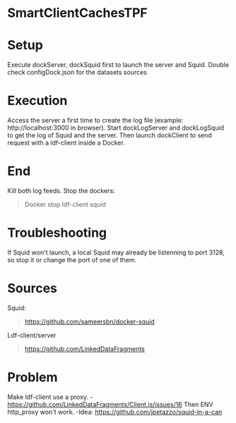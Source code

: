 # SmartClientCachesTPF

# Setup

Execute dockServer, dockSquid first to launch the server and Squid.
Double check configDock.json for the datasets sources

# Execution

Access the server a first time to create the log file (example: http://localhost:3000 in browser).
Start dockLogServer and dockLogSquid to get the log of Squid and the server.
Then launch dockClient to send request with a ldf-client inside a Docker.

# End

Kill both log feeds.
Stop the dockers:
> Docker stop ldf-client squid

# Troubleshooting

If Squid won't launch, a local Squid may already be listenning to port 3128, so stop it or change the port of one of them.

# Sources
Squid:
> https://github.com/sameersbn/docker-squid

Ldf-client/server
> https://github.com/LinkedDataFragments

# Problem

Make ldf-client use a proxy.
	-https://github.com/LinkedDataFragments/Client.js/issues/16 Then ENV http_proxy won't work.
	-Idea: https://github.com/jpetazzo/squid-in-a-can
